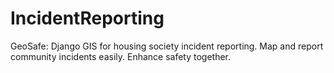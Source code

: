 # IncidentReporting
GeoSafe: Django GIS for housing society incident reporting. Map and report community incidents easily. Enhance safety together.
